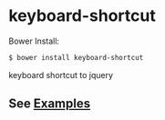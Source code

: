 # keyboard-shortcut

Bower Install:

```sh
$ bower install keyboard-shortcut
```
keyboard shortcut to jquery

## See [Examples](https://rawgit.com/mqxdev/keyboard-shortcut/master/examples.html)

